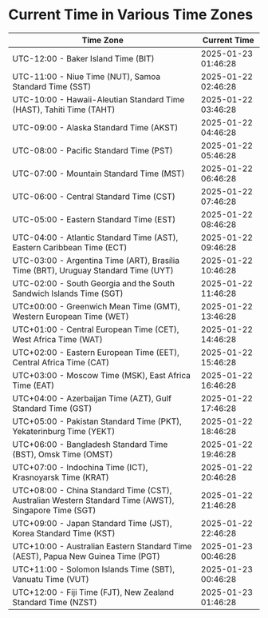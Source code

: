 # Current Time in Various Time Zones

| Time Zone | Current Time |
|-----------|--------------|
| UTC-12:00 - Baker Island Time (BIT) | 2025-01-23 01:46:28 |
| UTC-11:00 - Niue Time (NUT), Samoa Standard Time (SST) | 2025-01-22 02:46:28 |
| UTC-10:00 - Hawaii-Aleutian Standard Time (HAST), Tahiti Time (TAHT) | 2025-01-22 03:46:28 |
| UTC-09:00 - Alaska Standard Time (AKST) | 2025-01-22 04:46:28 |
| UTC-08:00 - Pacific Standard Time (PST) | 2025-01-22 05:46:28 |
| UTC-07:00 - Mountain Standard Time (MST) | 2025-01-22 06:46:28 |
| UTC-06:00 - Central Standard Time (CST) | 2025-01-22 07:46:28 |
| UTC-05:00 - Eastern Standard Time (EST) | 2025-01-22 08:46:28 |
| UTC-04:00 - Atlantic Standard Time (AST), Eastern Caribbean Time (ECT) | 2025-01-22 09:46:28 |
| UTC-03:00 - Argentina Time (ART), Brasília Time (BRT), Uruguay Standard Time (UYT) | 2025-01-22 10:46:28 |
| UTC-02:00 - South Georgia and the South Sandwich Islands Time (SGT) | 2025-01-22 11:46:28 |
| UTC±00:00 - Greenwich Mean Time (GMT), Western European Time (WET) | 2025-01-22 13:46:28 |
| UTC+01:00 - Central European Time (CET), West Africa Time (WAT) | 2025-01-22 14:46:28 |
| UTC+02:00 - Eastern European Time (EET), Central Africa Time (CAT) | 2025-01-22 15:46:28 |
| UTC+03:00 - Moscow Time (MSK), East Africa Time (EAT) | 2025-01-22 16:46:28 |
| UTC+04:00 - Azerbaijan Time (AZT), Gulf Standard Time (GST) | 2025-01-22 17:46:28 |
| UTC+05:00 - Pakistan Standard Time (PKT), Yekaterinburg Time (YEKT) | 2025-01-22 18:46:28 |
| UTC+06:00 - Bangladesh Standard Time (BST), Omsk Time (OMST) | 2025-01-22 19:46:28 |
| UTC+07:00 - Indochina Time (ICT), Krasnoyarsk Time (KRAT) | 2025-01-22 20:46:28 |
| UTC+08:00 - China Standard Time (CST), Australian Western Standard Time (AWST), Singapore Time (SGT) | 2025-01-22 21:46:28 |
| UTC+09:00 - Japan Standard Time (JST), Korea Standard Time (KST) | 2025-01-22 22:46:28 |
| UTC+10:00 - Australian Eastern Standard Time (AEST), Papua New Guinea Time (PGT) | 2025-01-23 00:46:28 |
| UTC+11:00 - Solomon Islands Time (SBT), Vanuatu Time (VUT) | 2025-01-23 00:46:28 |
| UTC+12:00 - Fiji Time (FJT), New Zealand Standard Time (NZST) | 2025-01-23 01:46:28 |
